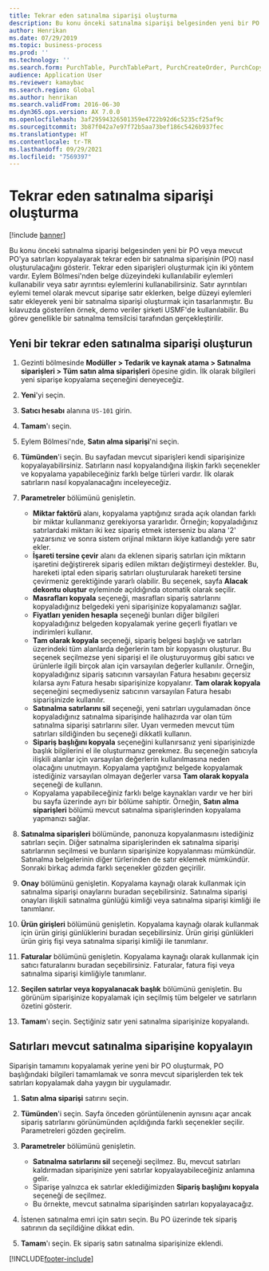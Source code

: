 ```yaml
---
title: Tekrar eden satınalma siparişi oluşturma
description: Bu konu önceki satınalma siparişi belgesinden yeni bir PO veya mevcut PO'ya satırları kopyalayarak tekrar eden bir satınalma siparişinin (PO) nasıl oluşturulacağını gösterir.
author: Henrikan
ms.date: 07/29/2019
ms.topic: business-process
ms.prod: ''
ms.technology: ''
ms.search.form: PurchTable, PurchTablePart, PurchCreateOrder, PurchCopying
audience: Application User
ms.reviewer: kamaybac
ms.search.region: Global
ms.author: henrikan
ms.search.validFrom: 2016-06-30
ms.dyn365.ops.version: AX 7.0.0
ms.openlocfilehash: 3af29594326501359e4722b92d6c5235cf25af9c
ms.sourcegitcommit: 3b87f042a7e97f72b5aa73bef186c5426b937fec
ms.translationtype: HT
ms.contentlocale: tr-TR
ms.lasthandoff: 09/29/2021
ms.locfileid: "7569397"
---
```

# <a name="create-a-repeat-purchase-order"></a>Tekrar eden satınalma siparişi oluşturma

[!include [banner](../../includes/banner.md)]

Bu konu önceki satınalma siparişi belgesinden yeni bir PO veya mevcut PO'ya satırları kopyalayarak tekrar eden bir satınalma siparişinin (PO) nasıl oluşturulacağını gösterir. Tekrar eden siparişleri oluşturmak için iki yöntem vardır. Eylem Bölmesi'nden belge düzeyindeki kullanılabilir eylemleri kullanabilir veya satır ayrıntısı eylemlerini kullanabilirsiniz. Satır ayrıntıları eylemi temel olarak mevcut siparişe satır eklerken, belge düzeyi eylemleri satır ekleyerek yeni bir satınalma siparişi oluşturmak için tasarlanmıştır. Bu kılavuzda gösterilen örnek, demo veriler şirketi USMF'de kullanılabilir. Bu görev genellikle bir satınalma temsilcisi tarafından gerçekleştirilir.


## <a name="create-a-new-repeat-purchase-order"></a>Yeni bir tekrar eden satınalma siparişi oluşturun
1. Gezinti bölmesinde **Modüller > Tedarik ve kaynak atama > Satınalma siparişleri > Tüm satın alma siparişleri** öpesine gidin. İlk olarak bilgileri yeni siparişe kopyalama seçeneğini deneyeceğiz.  
2. **Yeni**'yi seçin.
3. **Satıcı hesabı** alanına `US-101` girin.
4. **Tamam**'ı seçin.
5. Eylem Bölmesi'nde, **Satın alma siparişi**'ni seçin.
6. **Tümünden**'i seçin. Bu sayfadan mevcut siparişleri kendi siparişinize kopyalayabilirsiniz. Satırların nasıl kopyalandığına ilişkin farklı seçenekler ve kopyalama yapabileceğiniz farklı belge türleri vardır. İlk olarak satırların nasıl kopyalanacağını inceleyeceğiz. 
7. **Parametreler** bölümünü genişletin.

    - **Miktar faktörü** alanı, kopyalama yaptığınız sırada açık olandan farklı bir miktar kullanmanız gerekiyorsa yararlıdır. Örneğin; kopyaladığınız satırlardaki miktarı iki kez sipariş etmek isterseniz bu alana '2' yazarsınız ve sonra sistem orijinal miktarın ikiye katlandığı yere satır ekler.  
    - **İşareti tersine çevir** alanı da eklenen sipariş satırları için miktarın işaretini değiştirerek sipariş edilen miktarı değiştirmeyi destekler. Bu, hareketi iptal eden sipariş satırları oluşturularak hareketi tersine çevirmeniz gerektiğinde yararlı olabilir. Bu seçenek, sayfa **Alacak dekontu oluştur** eyleminde açıldığında otomatik olarak seçilir.  
    - **Masrafları kopyala** seçeneği, masrafları sipariş satırlarını kopyaladığınız belgedeki yeni siparişinize kopyalamanızı sağlar.  
    - **Fiyatları yeniden hesapla** seçeneği bunları diğer bilgileri kopyaladığınız belgeden kopyalamak yerine geçerli fiyatları ve indirimleri kullanır.  
    - **Tam olarak kopyala** seçeneği, sipariş belgesi başlığı ve satırları üzerindeki tüm alanlarda değerlerin tam bir kopyasını oluşturur. Bu seçenek seçilmezse yeni siparişi el ile oluşturuyormuş gibi satıcı ve ürünlerle ilgili birçok alan için varsayılan değerler kullanılır. Örneğin, kopyaladığınız sipariş satıcının varsayılan Fatura hesabını geçersiz kılarsa aynı Fatura hesabı siparişinize kopyalanır. **Tam olarak kopyala** seçeneğini seçmediyseniz satıcının varsayılan Fatura hesabı siparişinizde kullanılır.  
    - **Satınalma satırlarını sil** seçeneği, yeni satırları uygulamadan önce kopyaladığınız satınalma siparişinde halihazırda var olan tüm satınalma siparişi satırlarını siler. Uyarı vermeden mevcut tüm satırları sildiğinden bu seçeneği dikkatli kullanın.  
    - **Sipariş başlığını kopyala** seçeneğini kullanırsanız yeni siparişinizde başlık bilgilerini el ile oluşturmanız gerekmez. Bu seçeneğin satıcıyla ilişkili alanlar için varsayılan değerlerin kullanılmasına neden olacağını unutmayın. Kopyalama yaptığınız belgede kopyalamak istediğiniz varsayılan olmayan değerler varsa **Tam olarak kopyala** seçeneği de kullanın.   
    - Kopyalama yapabileceğiniz farklı belge kaynakları vardır ve her biri bu sayfa üzerinde ayrı bir bölüme sahiptir. Örneğin, **Satın alma siparişleri** bölümü mevcut satınalma siparişlerinden kopyalama yapmanızı sağlar.  

8. **Satınalma siparişleri** bölümünde, panonuza kopyalanmasını istediğiniz satırları seçin. Diğer satınalma siparişlerinden ek satınalma siparişi satırlarının seçilmesi ve bunların siparişinize kopyalanması mümkündür. Satınalma belgelerinin diğer türlerinden de satır eklemek mümkündür. Sonraki birkaç adımda farklı seçenekler gözden geçirilir.  
9. **Onay** bölümünü genişletin. Kopyalama kaynağı olarak kullanmak için satınalma siparişi onaylarını buradan seçebilirsiniz. Satınalma siparişi onayları ilişkili satınalma günlüğü kimliği veya satınalma siparişi kimliği ile tanımlanır.  
10. **Ürün girişleri** bölümünü genişletin. Kopyalama kaynağı olarak kullanmak için ürün girişi günlüklerini buradan seçebilirsiniz. Ürün girişi günlükleri ürün giriş fişi veya satınalma siparişi kimliği ile tanımlanır.   
11. **Faturalar** bölümünü genişletin. Kopyalama kaynağı olarak kullanmak için satıcı faturalarını buradan seçebilirsiniz. Faturalar, fatura fişi veya satınalma siparişi kimliğiyle tanımlanır.   
12. **Seçilen satırlar veya kopyalanacak başlık** bölümünü genişletin. Bu görünüm siparişinize kopyalamak için seçilmiş tüm belgeler ve satırların özetini gösterir.   
13. **Tamam**'ı seçin. Seçtiğiniz satır yeni satınalma siparişinize kopyalandı.   

## <a name="copy-lines-to-an-existing-purchase-order"></a>Satırları mevcut satınalma siparişine kopyalayın  

Siparişin tamamını kopyalamak yerine yeni bir PO oluşturmak, PO başlığındaki bilgileri tamamlamak ve sonra mevcut siparişlerden tek tek satırları kopyalamak daha yaygın bir uygulamadır.  

1. **Satın alma siparişi** satırını seçin.
2. **Tümünden**'i seçin. Sayfa önceden görüntülenenin aynısını açar ancak sipariş satırlarını görünümünden açıldığında farklı seçenekler seçilir. Parametreleri gözden geçirelim.   
3. **Parametreler** bölümünü genişletin.

    - **Satınalma satırlarını sil** seçeneği seçilmez. Bu, mevcut satırları kaldırmadan siparişinize yeni satırlar kopyalayabileceğiniz anlamına gelir.   
    - Siparişe yalnızca ek satırlar eklediğimizden **Sipariş başlığını kopyala** seçeneği de seçilmez.   
    - Bu örnekte, mevcut satınalma siparişinden satırları kopyalayacağız.   

4. İstenen satınalma emri için satırı seçin. Bu PO üzerinde tek sipariş satırının da seçildiğine dikkat edin.  
5. **Tamam**'ı seçin. Ek sipariş satırı satınalma siparişinize eklendi.  



[!INCLUDE[footer-include](../../../includes/footer-banner.md)]